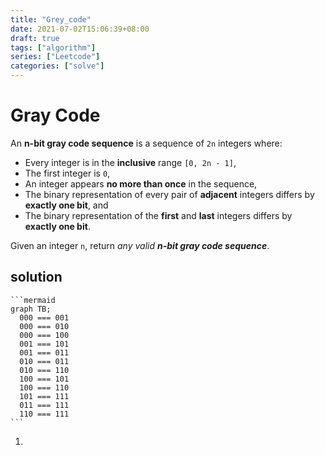 ```yaml
---
title: "Grey_code"
date: 2021-07-02T15:06:39+08:00
draft: true
tags: ["algorithm"]
series: ["Leetcode"]
categories: ["solve"]
---
```


# Gray Code

An **n-bit gray code sequence** is a sequence of `2n` integers where:

- Every integer is in the **inclusive** range `[0, 2n - 1]`,
- The first integer is `0`,
- An integer appears **no more than once** in the sequence,
- The binary representation of every pair of **adjacent** integers differs by **exactly one bit**, and
- The binary representation of the **first** and **last** integers differs by **exactly one bit**.

Given an integer `n`, return *any valid **n-bit gray code sequence***.



## solution

```
​```mermaid
graph TB;
  000 === 001
  000 === 010
  000 === 100
  001 === 101
  001 === 011
  010 === 011
  010 === 110
  100 === 101 
  100 === 110
  101 === 111
  011 === 111
  110 === 111
​```
```



1. 
